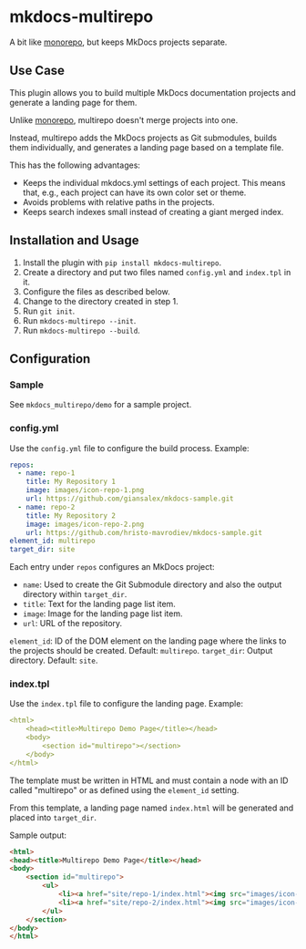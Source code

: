 # mkdocs-multirepo

A bit like [monorepo](https://github.com/spotify/mkdocs-monorepo-plugin), but keeps MkDocs projects separate.

## Use Case

This plugin allows you to build multiple MkDocs documentation projects and generate a landing page for them.

Unlike [monorepo](https://github.com/spotify/mkdocs-monorepo-plugin), multirepo doesn't merge projects into one. 

Instead, multirepo adds the MkDocs projects as Git submodules, builds them individually, and generates a landing page based on a template file.

This has the following advantages:

- Keeps the individual mkdocs.yml settings of each project. This means that, e.g., each project can have its own color set or theme.
- Avoids problems with relative paths in the projects.
- Keeps search indexes small instead of creating a giant merged index.

## Installation and Usage

1. Install the plugin with `pip install mkdocs-multirepo`.
2. Create a directory and put two files named `config.yml` and `index.tpl` in it.
3. Configure the files as described below.
4. Change to the directory created in step 1.
5. Run `git init`.
6. Run `mkdocs-multirepo --init`.
7. Run `mkdocs-multirepo --build`.

## Configuration

### Sample

See `mkdocs_multirepo/demo` for a sample project.

### config.yml

Use the `config.yml` file to configure the build process. Example:

```yml
repos:
  - name: repo-1
    title: My Repository 1
    image: images/icon-repo-1.png
    url: https://github.com/giansalex/mkdocs-sample.git
  - name: repo-2
    title: My Repository 2
    image: images/icon-repo-2.png
    url: https://github.com/hristo-mavrodiev/mkdocs-sample.git
element_id: multirepo
target_dir: site
```

Each entry under `repos` configures an MkDocs project:

- `name`: Used to create the Git Submodule directory and also the output directory within `target_dir`.
- `title`: Text for the landing page list item.
- `image`: Image for the landing page list item.
- `url`: URL of the repository.

`element_id`: ID of the DOM element on the landing page where the links to the projects should be created. Default: `multirepo`.
`target_dir`: Output directory. Default: `site`.

### index.tpl

Use the `index.tpl` file to configure the landing page. Example:

```yml
<html>
    <head><title>Multirepo Demo Page</title></head>
    <body>
        <section id="multirepo"></section>
    </body>
</html>
```

The template must be written in HTML and must contain a node with an ID called "multirepo" or as defined using the `element_id` setting.

From this template, a landing page named `index.html` will be generated and placed into `target_dir`.

Sample output:

```html
<html>
<head><title>Multirepo Demo Page</title></head>
<body>
    <section id="multirepo">
        <ul>
            <li><a href="site/repo-1/index.html"><img src="images/icon-repo-1.png"/><h3>My Repository 1</h3></a></li>
            <li><a href="site/repo-2/index.html"><img src="images/icon-repo-2.png"/><h3>My Repository 2</h3></a></li>
        </ul>
    </section>
</body>
</html>
```